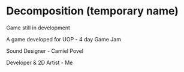 # Decomposition (temporary name)

Game still in development

A game developed for UOP - 4 day Game Jam

Sound Designer - Camiel Povel


Developer & 2D Artist - Me